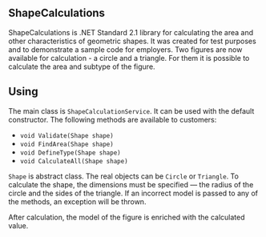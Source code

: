 ShapeCalculations
---

ShapeCalculations is .NET Standard 2.1 library for calculating the area and other characteristics of geometric shapes.
It was created for test purposes and to demonstrate a sample code for employers.
Two figures are now available for calculation - a circle and a triangle. 
For them it is possible to calculate the area and subtype of the figure.

Using
---

The main class is `ShapeCalculationService`. It can be used with the default constructor.
The following methods are available to customers:
* `void Validate(Shape shape)`
* `void FindArea(Shape shape)`
* `void DefineType(Shape shape)`
* `void CalculateAll(Shape shape)`

`Shape` is abstract class. The real objects can be `Circle` or `Triangle`.
To calculate the shape, the dimensions must be specified — the radius of the circle and the sides of the triangle.
If an incorrect model is passed to any of the methods, an exception will be thrown.

After calculation, the model of the figure is enriched with the calculated value.
